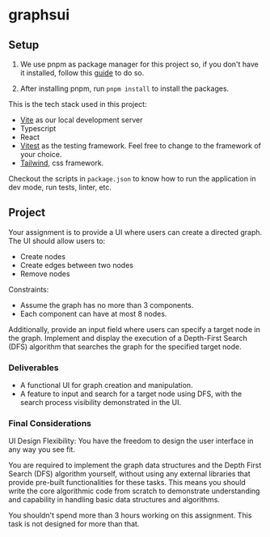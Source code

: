 # graphsui

## Setup

1. We use pnpm as package manager for this project so, if you don't have it installed, follow this [guide](https://pnpm.io/installation) to do so.

2. After installing pnpm, run `pnpm install` to install the packages.

This is the tech stack used in this project:

- [Vite](https://vitejs.dev/) as our local development server
- Typescript
- React
- [Vitest](https://vitest.dev/) as the testing framework. Feel free to change to the framework of your choice.
- [Tailwind](https://tailwindcss.com/docs/installation), css framework.

Checkout the scripts in `package.json` to know how to run the application in dev mode, run tests, linter, etc.

## Project

Your assignment is to provide a UI where users can create a directed graph. The UI should allow users to:

- Create nodes
- Create edges between two nodes
- Remove nodes

Constraints:

- Assume the graph has no more than 3 components.
- Each component can have at most 8 nodes.

Additionally, provide an input field where users can specify a target node in the graph. Implement and display the execution of a
Depth-First Search (DFS) algorithm that searches the graph for the specified target node.

### Deliverables

- A functional UI for graph creation and manipulation.
- A feature to input and search for a target node using DFS, with the search process visibility demonstrated in the UI.

### Final Considerations

UI Design Flexibility: You have the freedom to design the user interface in any way you see fit.

You are required to implement the graph data structures and the Depth First Search (DFS) algorithm yourself, without using any external
libraries that provide pre-built functionalities for these tasks. This means you should write the core algorithmic code from scratch to
demonstrate understanding and capability in handling basic data structures and algorithms.

You shouldn't spend more than 3 hours working on this assignment. This task is not designed for more than that.
